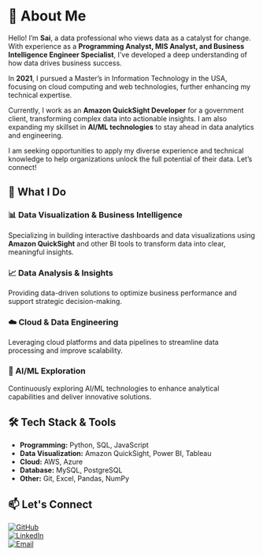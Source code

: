 # 👋 About Me

Hello! I’m **Sai**, a data professional who views data as a catalyst for change. With experience as a **Programming Analyst, MIS Analyst, and Business Intelligence Engineer Specialist**, I’ve developed a deep understanding of how data drives business success.

In **2021**, I pursued a Master’s in Information Technology in the USA, focusing on cloud computing and web technologies, further enhancing my technical expertise.

Currently, I work as an **Amazon QuickSight Developer** for a government client, transforming complex data into actionable insights. I am also expanding my skillset in **AI/ML technologies** to stay ahead in data analytics and engineering.

I am seeking opportunities to apply my diverse experience and technical knowledge to help organizations unlock the full potential of their data. Let’s connect!

## 🚀 What I Do

### 📊 Data Visualization & Business Intelligence
Specializing in building interactive dashboards and data visualizations using **Amazon QuickSight** and other BI tools to transform data into clear, meaningful insights.

### 📈 Data Analysis & Insights
Providing data-driven solutions to optimize business performance and support strategic decision-making.

### ☁️ Cloud & Data Engineering
Leveraging cloud platforms and data pipelines to streamline data processing and improve scalability.

### 🤖 AI/ML Exploration
Continuously exploring AI/ML technologies to enhance analytical capabilities and deliver innovative solutions.

## 🛠️ Tech Stack & Tools
- **Programming:** Python, SQL, JavaScript
- **Data Visualization:** Amazon QuickSight, Power BI, Tableau
- **Cloud:** AWS, Azure
- **Database:** MySQL, PostgreSQL
- **Other:** Git, Excel, Pandas, NumPy

## 📫 Let's Connect
[![GitHub](https://img.shields.io/badge/GitHub-000000?style=for-the-badge&logo=github&logoColor=white)](https://github.com/yourusername)  
[![LinkedIn](https://img.shields.io/badge/LinkedIn-0077B5?style=for-the-badge&logo=linkedin&logoColor=white)](https://www.linkedin.com/in/saireddychatla123/)  
[![Email](https://img.shields.io/badge/Email-D14836?style=for-the-badge&logo=gmail&logoColor=white)](mailto:saireddy.chatla@gmail.com)
